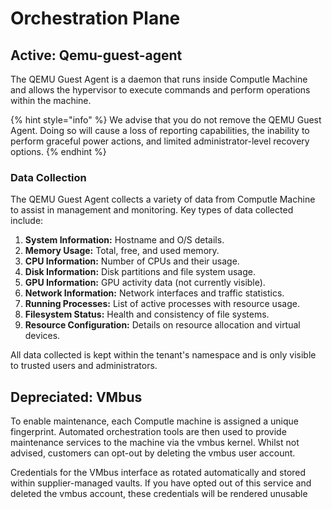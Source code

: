 # Orchestration Plane

## Active: Qemu-guest-agent

The QEMU Guest Agent is a daemon that runs inside Computle Machine and allows the hypervisor to execute commands and perform operations within the machine.&#x20;

{% hint style="info" %}
We advise that you do not remove the QEMU Guest Agent. Doing so will cause a loss of reporting capabilities, the inability to perform graceful power actions, and limited administrator-level recovery options.
{% endhint %}

### **Data Collection**

The QEMU Guest Agent collects a variety of data from Computle Machine to assist in management and monitoring. Key types of data collected include:

1. **System Information:** Hostname and O/S details.
2. **Memory Usage:** Total, free, and used memory.
3. **CPU Information:** Number of CPUs and their usage.
4. **Disk Information:** Disk partitions and file system usage.
5. **GPU Information:** GPU activity data (not currently visible).
6. **Network Information:** Network interfaces and traffic statistics.
7. **Running Processes:** List of active processes with resource usage.
8. **Filesystem Status:** Health and consistency of file systems.
9. **Resource Configuration:** Details on resource allocation and virtual devices.

All data collected is kept within the tenant's namespace and is only visible to trusted users and administrators.

## Depreciated: VMbus

To enable maintenance, each Computle machine is assigned a unique fingerprint. Automated orchestration tools are then used to provide maintenance services to the machine via the vmbus kernel. Whilst not advised, customers can opt-out by deleting the vmbus user account.

Credentials for the VMbus interface as rotated automatically and stored within supplier-managed vaults. If you have opted out of this service and deleted the vmbus account, these credentials will be rendered unusable
